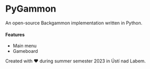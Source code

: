PyGammon
========
An open-source Backgammon implementation written in Python.

#### Features
- Main menu
- Gameboard


Created with ❤️ during summer semester 2023 in Ústí nad Labem.
